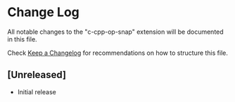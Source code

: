# Change Log

All notable changes to the "c-cpp-op-snap" extension will be documented in this file.

Check [Keep a Changelog](http://keepachangelog.com/) for recommendations on how to structure this file.

## [Unreleased]

- Initial release